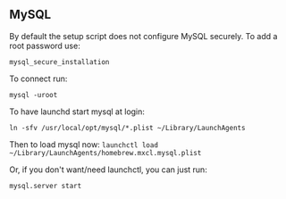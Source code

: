 ## MySQL
By default the setup script does not configure MySQL securely. To add a root
password use:

`mysql_secure_installation`

To connect run:

`mysql -uroot`

To have launchd start mysql at login:

`ln -sfv /usr/local/opt/mysql/*.plist ~/Library/LaunchAgents`

Then to load mysql now:
`launchctl load ~/Library/LaunchAgents/homebrew.mxcl.mysql.plist`

Or, if you don't want/need launchctl, you can just run:

`mysql.server start`
